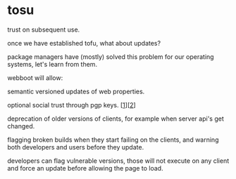 # tosu

trust on subsequent use.

once we have established tofu, what about updates?

package managers have (mostly) solved this problem for our operating systems,
let's learn from them.

webboot will allow:

semantic versioned updates of web properties.

optional social trust through pgp keys. [[1](https://keybase.io)][[2](https://jaeh.at/keybase.txt)]

deprecation of older versions of clients, for example when server api's get changed.

flagging broken builds when they start failing on the clients,
and warning both developers and users before they update.

developers can flag vulnerable versions,
those will not execute on any client and force an update before allowing the page to load.

<Link class="BottomLink" to="/status/" text="status"></Link>
